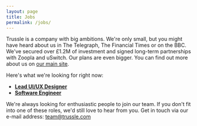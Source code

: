```yaml
---
layout: page
title: Jobs
permalink: /jobs/
---
```


Trussle is a company with big ambitions. We're only small, but you might have heard about us in The Telegraph, The Financial Times or on the BBC. We've secured over £1.2M of investment and signed long-term partnerships with Zoopla and uSwitch. Our plans are even bigger. You can find out more about us on [our main site](https://trussle.com).

Here's what we're looking for right now:

- **[Lead UI/UX Designer](/jobs/designer)**
- **[Software Engineer](/jobs/developer)**

We're always looking for enthusiastic people to join our team. If you don't fit into one of these roles, we'd still love to hear from you. Get in touch via our e-mail address: [team@trussle.com](mailto:team@trussle.com)
